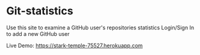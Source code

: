 # Git-statistics

Use this site to examine a GitHub user's repositories statistics
Login/Sign In to add a new GitHub user 

Live Demo: https://stark-temple-75527.herokuapp.com

